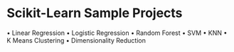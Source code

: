 # Scikit-Learn Sample Projects
•	Linear Regression
•	Logistic Regression
•	Random Forest
•	SVM
•	KNN
•	K Means Clustering
•	Dimensionality Reduction
